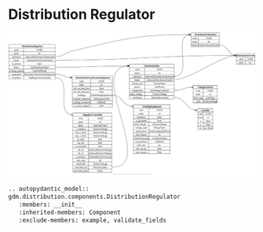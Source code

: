 # Distribution Regulator


[![](../../models/DistributionRegulator.svg)](../../models/DistributionRegulator.svg)

```{eval-rst}
.. autopydantic_model:: gdm.distribution.components.DistributionRegulator
   :members: __init__
   :inherited-members: Component
   :exclude-members: example, validate_fields
```